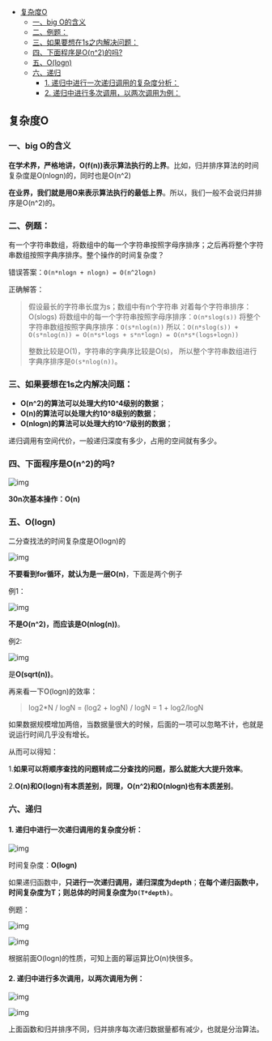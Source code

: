 - [复杂度O](#复杂度o)
  - [一、big O的含义](#一big-o的含义)
  - [二、例题：](#二例题)
  - [三、如果要想在1s之内解决问题：](#三如果要想在1s之内解决问题)
  - [四、下面程序是O(n^2)的吗?](#四下面程序是on2的吗)
  - [五、O(logn)](#五ologn)
  - [六、递归](#六递归)
    - [1. 递归中进行一次递归调用的复杂度分析：](#1-递归中进行一次递归调用的复杂度分析)
    - [2. 递归中进行多次调用，以两次调用为例：](#2-递归中进行多次调用以两次调用为例)

## 复杂度O

### 一、big O的含义

**在学术界，严格地讲，O(f(n))表示算法执行的上界**。比如，归并排序算法的时间复杂度是O(nlogn)的，同时也是O(n^2)

**在业界，我们就是用O来表示算法执行的最低上界**。所以，我们一般不会说归并排序是O(n^2)的。


### 二、例题：

有一个字符串数组，将数组中的每一个字符串按照字母序排序；之后再将整个字符串数组按照字典序排序。整个操作的时间复杂度？

错误答案：`O(n*nlogn + nlogn) = O(n^2logn)`

正确解答：

> 假设最长的字符串长度为s；数组中有n个字符串
> 对着每个字符串排序：O(slogs)
> 将数组中的每一个字符串按照字母序排序：`O(n*slog(s))`
> 将整个字符串数组按照字典序排序：`O(s*nlog(n))`
> 所以：`O(n*slog(s)) + O(s*nlog(n)) = O(n*s*logs + s*n*logn) = O(n*s*(logs+logn))`
>
> 整数比较是O(1)，字符串的字典序比较是O(s)， 所以整个字符串数组进行字典序排序是`O(s*nlog(n))`。



### 三、如果要想在1s之内解决问题：

- **O(n\^2)的算法可以处理大约10\^4级别的数据**；
- **O(n)的算法可以处理大约10^8级别的数据**；
- **O(nlogn)的算法可以处理大约10^7级别的数据**；

递归调用有空间代价，一般递归深度有多少，占用的空间就有多少。



### 四、下面程序是O(n^2)的吗?

![img](http://img.uwayfly.com/article_mike_20200708091253_41b81b1b2e46.png)



**30n次基本操作：O(n)**


### 五、O(logn)

二分查找法的时间复杂度是O(logn)的

![img](http://img.uwayfly.com/article_mike_20200708091358_e3b269624ee7.png)


**不要看到for循环，就认为是一层O(n)**，下面是两个例子

例1：

![img](http://img.uwayfly.com/article_mike_20200708091500_40e1684e41fa.png)



**不是O(n^2)，而应该是O(nlog(n))**。

例2:

![img](http://img.uwayfly.com/article_mike_20200708091546_c2334665b719.png)

是**O(sqrt(n))**。


再来看一下O(logn)的效率：

> log2*N / logN = (log2 + logN) / logN = 1 + log2/logN

如果数据规模增加两倍，当数据量很大的时候，后面的一项可以忽略不计，也就是说运行时间几乎没有增长。

从而可以得知：

1.**如果可以将顺序查找的问题转成二分查找的问题，那么就能大大提升效率**。

2.**O(n)和O(logn)有本质差别，同理，O(n^2)和O(nlogn)也有本质差别**。


### 六、递归

#### 1. 递归中进行一次递归调用的复杂度分析：

![img](http://img.uwayfly.com/article_mike_20200708092223_d3da2faa4ebf.png)



时间复杂度：**O(logn)**


如果递归函数中，**只进行一次递归调用，递归深度为depth**；**在每个递归函数中，时间复杂度为T；则总体的时间复杂度为`O(T*depth)`**。



例题：

![img](http://img.uwayfly.com/article_mike_20200708092536_4f95500c0461.png)



![img](http://img.uwayfly.com/article_mike_20200708092540_4ac5d05aac73.png)



根据前面O(logn)的性质，可知上面的幂运算比O(n)快很多。



#### 2. 递归中进行多次调用，以两次调用为例：

![img](http://img.uwayfly.com/article_mike_20200708092756_3676794ac41b.png)



![img](http://img.uwayfly.com/article_mike_20200708092806_97b43efbf759.png)



上面函数和归并排序不同，归并排序每次递归数据量都有减少，也就是分治算法。